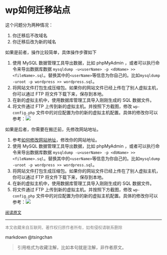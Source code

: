 wp如何迁移站点
===================================


这个问题分为两种情况：

1. 你迁移后不改域名
2. 你迁移后改为新的域名

如果是前者，操作比较简单，具体操作步骤如下

1. 使用 MySQL 数据管理工具导出数据，比如 phpMyAdmin ，或者可以执行命令来导出数据库数据 `mysqldump -u<userName> -p <dbName> >> <fileName>.sql`。替换其中的`<userName>`等信息为你自己的。比如`mysqldump -uroot -p wordpress >> wordpress.sql`。
2. 将网站文件打包生成压缩包。如果你的网站文件已经上传在了别人虚拟主机，你可以通过 FTP 将文件下载下来，保存到本地。
3. 在新的虚拟主机中，使用数据库管理工具导入刚刚生成的 SQL 数据文件。
4. 将文件通过 FTP 上传到新的虚拟主机。并按照下方截图，修改 `wp-config.php` 文件中的对应配置为你的新的虚拟主机配置。具体的修改你可以参考：![](https://postimg.aliavv.com/2018/j8i35.png)

如果是后者，你需要在搬迁前，先修改网站地址。

1. 参考[如何修改网站地址](http://www.easywpbook.com/#/qa-1?id=%e5%a6%82%e4%bd%95%e4%bf%ae%e6%94%b9%e7%bd%91%e7%ab%99%e5%9c%b0%e5%9d%80)，修改你的网站地址。
2. 使用 MySQL 数据管理工具导出数据，比如 phpMyAdmin ，或者可以执行命令来导出数据库数据 `mysqldump -u<userName> -p <dbName> >> <fileName>.sql`。替换其中的`<userName>`等信息为你自己的。比如`mysqldump -uroot -p wordpress >> wordpress.sql`。
3. 将网站文件打包生成压缩包。如果你的网站文件已经上传在了别人虚拟主机，你可以通过 FTP 将文件下载下来，保存到本地。
4. 在新的虚拟主机中，使用数据库管理工具导入刚刚生成的 SQL 数据文件。
5. 将文件通过 FTP 上传到新的虚拟主机。并按照下方截图，修改 `wp-config.php` 文件中的对应配置为你的新的虚拟主机配置。具体的修改你可以参考：![](https://postimg.aliavv.com/2018/j8i35.png)

<font size=2 color=grey>[阅读原文](https://www.easywpbook.com/qa/20171206.html)</font>


----
<font size=2 color='grey'>本文收藏来自互联网，著作权归原作者所有，如有侵权请联系删除</font>

markdown @tsingchan 

> 引用格式为收藏注解，比如本句就是注解，非作者原文。

